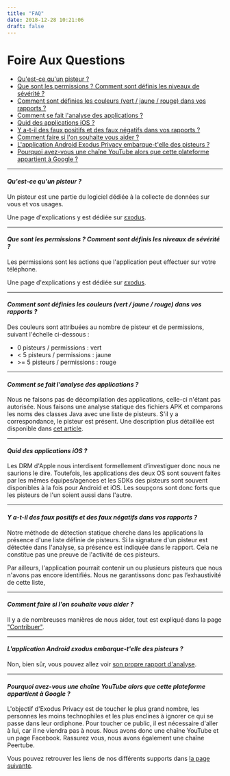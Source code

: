 ```yaml
---
title: "FAQ"
date: 2018-12-28 10:21:06
draft: false
---
```


# Foire Aux Questions

* [Qu'est-ce qu'un pisteur ?](#pisteurs)
* [Que sont les permissions ? Comment sont définis les niveaux de sévérité ?](#permissions)
* [Comment sont définies les couleurs (vert / jaune / rouge) dans vos rapports ?](#couleurs)
* [Comment se fait l'analyse des applications ?](#analyse)
* [Quid des applications iOS ?](#ios)
* [Y a-t-il des faux positifs et des faux négatifs dans vos rapports ?](#negatifs)
* [Comment faire si l'on souhaite vous aider ?](#aider)
* [L'application Android Exodus Privacy embarque-t'elle des pisteurs ?](#exodus)
* [Pourquoi avez-vous une chaîne YouTube alors que cette plateforme appartient à Google ?](#youtube)

---

#### *Qu'est-ce qu'un pisteur ?*  <a class="anchor" name="pisteurs"></a>

Un pisteur est une partie du logiciel dédiée à la collecte de données sur vous et vos usages.

Une page d'explications y est dédiée sur [εxodus](https://reports.exodus-privacy.eu.org/fr/info/trackers/).

---

#### *Que sont les permissions ? Comment sont définis les niveaux de sévérité ?*  <a class="anchor" name="permissions"></a>

Les permissions sont les actions que l'application peut effectuer sur votre téléphone.

Une page d'explications y est dédiée sur [εxodus](https://reports.exodus-privacy.eu.org/fr/info/permissions/).

---

#### *Comment sont définies les couleurs (vert / jaune / rouge) dans vos rapports ?* <a class="anchor" name="couleurs"></a>

Des couleurs sont attribuées au nombre de pisteur et de permissions, suivant l'échelle ci-dessous :

* 0 pisteurs / permissions : vert
* < 5 pisteurs / permissions : jaune
* \>= 5 pisteurs / permissions : rouge

---

#### *Comment se fait l'analyse des applications ?* <a class="anchor" name="analyse"></a>

Nous ne faisons pas de décompilation des applications, celle-ci n'étant pas autorisée. Nous faisons une analyse statique des fichiers APK et comparons les noms des classes Java avec une liste de pisteurs. S'il y a correspondance, le pisteur est présent. Une description plus détaillée est disponible dans [cet article](/fr/post/exodus_static_analysis/).

---

#### *Quid des applications iOS ?* <a class="anchor" name="ios"></a>

Les DRM d'Apple nous interdisent formellement d’investiguer donc nous ne saurions le dire. Toutefois, les applications des deux OS sont souvent faites par les mêmes équipes/agences et les SDKs des pisteurs sont souvent disponibles à la fois pour Android et iOS. Les soupçons sont donc forts que les pisteurs de l'un soient aussi dans l'autre.

---

#### *Y a-t-il des faux positifs et des faux négatifs dans vos rapports ?*  <a class="anchor" name="negatifs"></a>

Notre méthode de détection statique cherche dans les applications la présence d'une liste définie de pisteurs. Si la signature d'un pisteur est détectée dans l'analyse, sa présence est indiquée dans le rapport. Cela ne constitue pas une preuve de l'activité de ces pisteurs.

Par ailleurs, l'application pourrait contenir un ou plusieurs pisteurs que nous n'avons pas encore identifiés. Nous ne garantissons donc pas l’exhaustivité de cette liste,

---

#### *Comment faire si l'on souhaite vous aider ?*  <a class="anchor" name="aider"></a>

Il y a de nombreuses manières de nous aider, tout est expliqué dans la page ["Contribuer"](/fr/page/contribute/).

---

#### *L'application Android εxodus embarque-t'elle des pisteurs ?*  <a class="anchor" name="exodus"></a>

Non, bien sûr, vous pouvez allez voir [son propre rapport d'analyse](https://reports.exodus-privacy.eu.org/fr/reports/search/org.eu.exodus_privacy.exodusprivacy/).

---

#### *Pourquoi avez-vous une chaîne YouTube alors que cette plateforme appartient à Google ?*  <a class="anchor" name="youtube"></a>

L'objectif d'Exodus Privacy est de toucher le plus grand nombre, les personnes les moins technophiles et les plus enclines à ignorer ce qui se passe dans leur ordiphone. Pour toucher ce public, il est nécessaire d'aller à lui, car il ne viendra pas à nous. Nous avons donc une chaîne YouTube et un page Facebook. Rassurez vous, nous avons également une chaîne Peertube.

Vous pouvez retrouver les liens de nos différents supports dans [la page suivante](/fr/page/what/#videos).

<style>
a.anchor {
  display: block;
  position: relative;
  top: -5.5rem;
  visibility: hidden;
}
</style>
